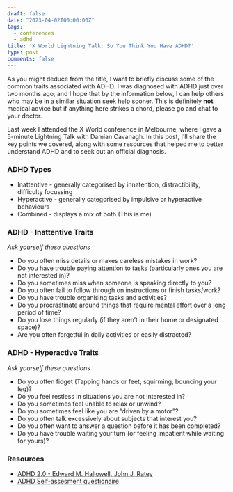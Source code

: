 ```yaml
---
draft: false
date: "2023-04-02T00:00:00Z"
tags:
  - conferences
  - adhd
title: 'X World Lightning Talk: So You Think You Have ADHD?'
type: post
comments: false
---
```


As you might deduce from the title, I want to briefly discuss some of the common traits associated with ADHD. I was diagnosed with ADHD just over two months ago, and I hope that by the information below, I can help others who may be in a similar situation seek help sooner. This is definitely **not** medical advice but if anything here strikes a chord, please go and chat to your doctor.

<!--more-->
Last week I attended the X World conference in Melbourne, where I gave a 5-minute Lightning Talk with Damian Cavanagh. In this post, I'll share the key points we covered, along with some resources that helped me to better understand ADHD and to seek out an official diagnosis.

### ADHD Types

- Inattentive - generally categorised by innatention, distractibility, difficulty focussing
- Hyperactive - generally categorised by impulsive or hyperactive behaviours
- Combined - displays a mix of both (This is me)

### ADHD - Inattentive Traits
*Ask yourself these questions*

- Do you often miss details or makes careless mistakes in work?
- Do you have trouble paying attention to tasks (particularly ones you are not interested in)?
- Do you sometimes miss when someone is speaking directly to you?
- Do you often fail to follow through on instructions or finish tasks/work?
- Do you have trouble organising tasks and activities?
- Do you procrastinate around things that require mental effort over a long period of time?
- Do you lose things regularly (if they aren’t in their home or designated space)?
- Are you often forgetful in daily activities or easily distracted?

### ADHD - Hyperactive Traits
*Ask yourself these questions*

- Do you often fidget (Tapping hands or feet, squirming, bouncing your leg)?
- Do you feel restless in situations you are not interested in?
- Do you sometimes feel unable to relax or unwind?
- Do you sometimes feel like you are “driven by a motor”?
- Do you often talk excessively about subjects that interest you?
- Do you often want to answer a question before it has been completed?
- Do you have trouble waiting your turn (or feeling impatient while waiting for yours)?

### Resources

- [ADHD 2.0 - Edward M. Hallowell, John J. Ratey](https://www.goodreads.com/en/book/show/53231680)
- [ADHD Self-assesment questionaire](https://embrace-autism.com/asrs-5/#test)
